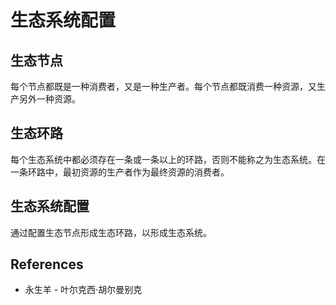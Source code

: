 # 生态系统配置

## 生态节点

每个节点都既是一种消费者，又是一种生产者。每个节点都既消费一种资源，又生产另外一种资源。

## 生态环路

每个生态系统中都必须存在一条或一条以上的环路，否则不能称之为生态系统。在一条环路中，最初资源的生产者作为最终资源的消费者。

## 生态系统配置

通过配置生态节点形成生态环路，以形成生态系统。

## References

- 永生羊 - 叶尔克西·胡尔曼别克
